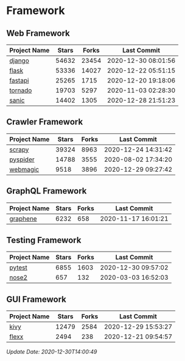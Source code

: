 # Framework

## Web Framework
| Project Name | Stars | Forks | Last Commit |
| ------------ | ----- | ----- | ----------- |
| [django](https://github.com/django/django) | 54632 | 23454 | 2020-12-30 08:01:56 |
| [flask](https://github.com/pallets/flask) | 53336 | 14027 | 2020-12-22 05:51:15 |
| [fastapi](https://github.com/tiangolo/fastapi) | 25265 | 1715 | 2020-12-20 19:18:06 |
| [tornado](https://github.com/tornadoweb/tornado) | 19703 | 5297 | 2020-11-03 02:28:30 |
| [sanic](https://github.com/huge-success/sanic) | 14402 | 1305 | 2020-12-28 21:51:23 |

## Crawler Framework
| Project Name | Stars | Forks | Last Commit |
| ------------ | ----- | ----- | ----------- |
| [scrapy](https://github.com/scrapy/scrapy) | 39324 | 8963 | 2020-12-24 14:31:42 |
| [pyspider](https://github.com/binux/pyspider) | 14788 | 3555 | 2020-08-02 17:34:20 |
| [webmagic](https://github.com/code4craft/webmagic) | 9518 | 3896 | 2020-12-29 09:27:42 |

## GraphQL Framework
| Project Name | Stars | Forks | Last Commit |
| ------------ | ----- | ----- | ----------- |
| [graphene](https://github.com/graphql-python/graphene) | 6232 | 658 | 2020-11-17 16:01:21 |

## Testing Framework
| Project Name | Stars | Forks | Last Commit |
| ------------ | ----- | ----- | ----------- |
| [pytest](https://github.com/pytest-dev/pytest) | 6855 | 1603 | 2020-12-30 09:57:02 |
| [nose2](https://github.com/nose-devs/nose2) | 657 | 132 | 2020-03-03 16:52:03 |

## GUI Framework
| Project Name | Stars | Forks | Last Commit |
| ------------ | ----- | ----- | ----------- |
| [kivy](https://github.com/kivy/kivy) | 12479 | 2584 | 2020-12-29 15:53:27 |
| [flexx](https://github.com/flexxui/flexx) | 2494 | 238 | 2020-12-21 09:54:57 |

*Update Date: 2020-12-30T14:00:49*